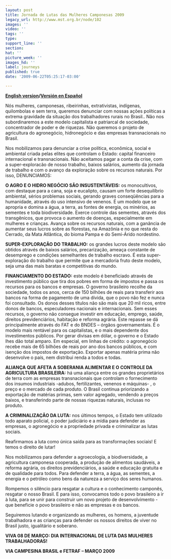 ```yaml
---
layout: post
title: Jornada de Lutas das Mulheres Camponesas 2009
legacy_url: http://www.mst.org.br/node/102
images: ''
video: ''
tags: ''
type: 
support_line: ''
section: 
hat: ''
picture_week: ''
images_hd: ''
label: journeys
published: true
date: '2009-06-22T05:25:17-03:00'

---
```

<b><a href="http://www.mst.org.br/mst/pagina.php?cd=6398">English version</a>/<a href="http://www.mst.org.br/mst/pagina.php?cd=6396">Versión en Español</a></b>

Nós mulheres, camponesas, ribeirinhas, extrativistas, indígenas, quilombolas e sem terra, queremos denunciar com  nossas ações políticas a extrema gravidade da situação dos trabalhadores rurais no Brasil.. Não nos subordinaremos a este modelo capitalista e patriarcal de sociedade, concentrador de poder e de riquezas. Não queremos o projeto de agricultura do agronegócio, hidronegócio e das empresas transnacionais no Brasil.   

Nos mobilizamos para denunciar  a crise política, econômica, social e ambiental criada pelas elites que controlam o Estado: capital financeiro internacional e transnacionais. Não aceitamos pagar a conta da crise, com a super-exploracão de nosso trabalho, baixos salários, aumento da jornada de trabalho e com o avanço da exploração sobre os recursos naturais. Por isso, DENUNCIAMOS:

<b>O AGRO E O HIDRO NEGÓCIO SÃO INSUSTENTÁVEIS:</b> os monocultivos, com destaque para a cana, soja e eucalipto, causam um forte desequilíbrio ambiental, sérios problemas sociais, gerando graves conseqüências para a humanidade, através do uso intensivo de venenos. É um modelo que se apropria e domina a água, a terra, as fontes de energia, os minérios, as sementes e toda biodiversidade. Exerce controle das sementes, através dos transgênicos, que provoca o aumento de doenças, especialmente em mulheres e crianças. Avança sobre os recursos naturais, com a ganância de aumentar seus lucros sobre as florestas, na Amazônia e no que resta do Cerrado, da Mata Atlântica, do bioma Pampa e do Semi-Árido nordestino. 

<b>SUPER-EXPLORAÇÃO DO TRABALHO:</b> os grandes lucros deste modelo são obtidos através de baixos salários, precarização, ameaça constante de desemprego e condições semelhantes de trabalho escravo. É esta super-exploração do trabalho que permite que a mercadoria fruto deste modelo, seja uma das mais baratas e competitivas do mundo.

<b>FINANCIAMENTO DO ESTADO:</b> este modelo é beneficiado através de investimento público que tira dos pobres em forma de impostos e passa os recursos para os bancos e empresas.  O governo brasileiro recolhe da sociedade, todos os anos, cerca de 150 bilhões de reais para transferir aos bancos na forma de pagamento de uma dívida, que o povo não fez e nunca foi consultado.  Os donos desses títulos não são mais que 20 mil ricos, entre donos de bancos, especuladores nacionais e internacionais. Sem esses recursos, o governo não consegue investir em educação, emprego, saúde, direitos previdenciários, habitação e reforma agrária. Este repasse se dá principalmente através do FAT e do BNDES – órgãos governamentais. É o modelo mais rentável para os capitalistas, e o mais dependente dos investimentos públicos. Por gerar divisas em dólar, o governo e o Estado lhes dão total amparo. Em especial, em linhas de crédito: o agronegócio recebe mais de 65 bilhões de reais por ano dos bancos públicos, e com isenção dos impostos de exportação. Exportar apenas matéria prima não desenvolve o país, nem distribui renda a todos e todas.

<b>ALIANÇA QUE AFETA A SOBERANIA ALIMENTAR E O CONTROLE DA AGRICULTURA BRASILEIRA:</b> há uma aliança entre os grandes proprietários de terra com as empresas transnacionais que controlam o fornecimento dos insumos industriais -adubos, fertilizantes, venenos e máquinas- , o preço e o mercado de cada produto. O Brasil continua priorizando a exportação de matérias primas, sem valor agregado, vendendo a preços baixos, e transferindo parte de nossas riquezas naturais, inclusas no produto. 

<b>A CRIMINALIZAÇÃO DA LUTA:</b> nos últimos tempos, o Estado tem utilizado todo aparato policial, o poder judiciário e a mídia para defender as empresas, o agronegócio e a propriedade privada e criminalizar as lutas sociais. 

Reafirmamos a luta como única saída para as transformações sociais! E temos o direito de lutar! 
 
Nos mobilizamos para defender a agroecologia, a biodiversidade, a agricultura camponesa cooperada, a produção de alimentos saudáveis, a reforma agrária, os direitos previdenciários, a saúde e educação gratuita e de qualidade para todos. Para defender a terra, a água, as sementes, a energia e o petróleo como bens da natureza a serviço dos seres humanos. 

Rompemos o silêncio para resgatar a cultura e o conhecimento camponês, resgatar o nosso Brasil. E para isso, convocamos todo o povo brasileiro a ir à luta, para se unir para construir um novo projeto de desenvolvimento - que beneficie o povo brasileiro e não as empresas e os bancos.  

Seguiremos lutando e organizando as mulheres, os homens, a juventude trabalhadora e as crianças para defender os nossos direitos de viver no Brasil justo, igualitário e soberano. 

<b>VIVA 08 DE MARÇO: DIA INTERNACIONAL DE LUTA DAS MULHERES TRABALHADORAS!

VIA CAMPESINA BRASIL e FETRAF – MARÇO 2009</b>
